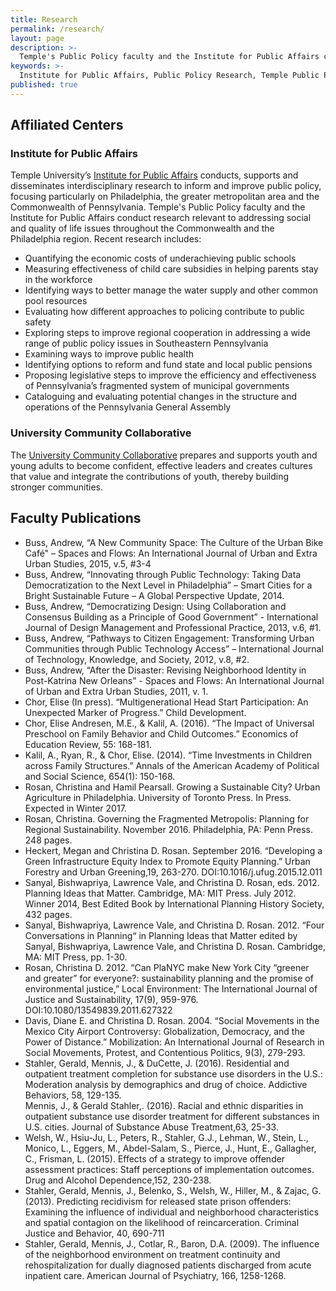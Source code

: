 ```yaml
---
title: Research
permalink: /research/
layout: page
description: >-
  Temple's Public Policy faculty and the Institute for Public Affairs conduct research relevant to addressing social and quality of life issues.
keywords: >-
  Institute for Public Affairs, Public Policy Research, Temple Public Policy, Public Policy Research 
published: true
---
```

## Affiliated Centers

### Institute for Public Affairs
Temple University’s [Institute for Public Affairs](http://www.cla.temple.edu/ipa/) conducts, supports and disseminates interdisciplinary research to inform and improve public policy, focusing particularly on Philadelphia, the greater metropolitan area and the Commonwealth of Pennsylvania. Temple's Public Policy faculty and the Institute for Public Affairs conduct research relevant to addressing social and quality of life issues throughout the Commonwealth and the Philadelphia region. Recent research includes:

- Quantifying the economic costs of underachieving public schools
- Measuring effectiveness of child care subsidies in helping parents stay in the workforce
- Identifying ways to better manage the water supply and other common pool resources
- Evaluating how different approaches to policing contribute to public safety
- Exploring steps to improve regional cooperation in addressing a wide range of public policy issues in Southeastern Pennsylvania
- Examining ways to improve public health
- Identifying options to reform and fund state and local public pensions
- Proposing legislative steps to improve the efficiency and effectiveness of Pennsylvania’s fragmented system of municipal governments
- Cataloguing and evaluating potential changes in the structure and operations of the Pennsylvania General Assembly

### University Community Collaborative
The [University Community Collaborative](http://uccollab.org/) prepares and supports youth and young adults to become confident, effective leaders and creates cultures that value and integrate the contributions of youth, thereby building stronger communities.

## Faculty Publications

- Buss, Andrew, “A New Community Space: The Culture of the Urban Bike Café" – Spaces and Flows: An International Journal of Urban and Extra Urban Studies, 2015, v.5, #3-4
- Buss, Andrew, “Innovating through Public Technology: Taking Data Democratization to the Next Level in Philadelphia” – Smart Cities for a Bright Sustainable Future – A Global Perspective Update, 2014.
- Buss, Andrew, “Democratizing Design: Using Collaboration and Consensus Building as a Principle of Good Government” - International Journal of Design Management and Professional Practice, 2013, v.6, #1.
- Buss, Andrew, “Pathways to Citizen Engagement: Transforming Urban Communities through Public Technology Access” – International Journal of Technology, Knowledge, and Society, 2012, v.8, #2.
- Buss, Andrew, “After the Disaster: Revising Neighborhood Identity in Post-Katrina New Orleans” - Spaces and Flows: An International Journal of Urban and Extra Urban Studies, 2011, v. 1.
- Chor, Elise (In press). “Multigenerational Head Start Participation: An Unexpected Marker of Progress.” Child Development.
- Chor, Elise Andresen, M.E., & Kalil, A. (2016). “The Impact of Universal Preschool on Family Behavior and Child Outcomes.” Economics of Education Review, 55: 168-181.
- Kalil, A., Ryan, R., & Chor, Elise. (2014). “Time Investments in Children across Family Structures.” Annals of the American Academy of Political and Social Science, 654(1): 150-168.
- Rosan, Christina and Hamil Pearsall. Growing a Sustainable City? Urban Agriculture in Philadelphia. University of Toronto Press. In Press. Expected in Winter 2017.  
- Rosan, Christina. Governing the Fragmented Metropolis: Planning for Regional Sustainability. November 2016. Philadelphia, PA: Penn Press. 248 pages.
- Heckert, Megan and Christina D. Rosan. September 2016. “Developing a Green Infrastructure Equity Index to Promote Equity Planning.” Urban Forestry and Urban Greening,19, 263-270. DOI:10.1016/j.ufug.2015.12.011
- Sanyal, Bishwapriya, Lawrence Vale, and Christina D. Rosan, eds. 2012. Planning Ideas that Matter. Cambridge, MA: MIT Press. July 2012. Winner 2014, Best Edited Book by International Planning History Society, 432 pages.
- Sanyal, Bishwapriya, Lawrence Vale, and Christina D. Rosan. 2012. “Four Conversations in Planning“ in Planning Ideas that Matter edited by Sanyal, Bishwapriya, Lawrence Vale, and Christina D. Rosan. Cambridge, MA: MIT Press, pp. 1-30.
- Rosan, Christina D. 2012. “Can PlaNYC make New York City “greener and greater” for everyone?: sustainability planning and the promise of environmental justice,” Local Environment: The International Journal of Justice and Sustainability, 17(9), 959-976. DOI:10.1080/13549839.2011.627322
- Davis, Diane E. and Christina D. Rosan. 2004. “Social Movements in the Mexico City Airport Controversy: Globalization, Democracy, and the Power of Distance.” Mobilization: An International Journal of Research in Social Movements, Protest, and Contentious Politics, 9(3), 279-293.
- Stahler, Gerald, Mennis, J., & DuCette, J. (2016).  Residential and outpatient treatment completion for substance use disorders in the U.S.: Moderation analysis by demographics and drug of choice. Addictive Behaviors, 58, 129-135.  
Mennis, J., & Gerald Stahler,. (2016). Racial and ethnic disparities in outpatient substance use disorder treatment for different substances in U.S. cities. Journal of Substance Abuse Treatment,63, 25-33.
 - Welsh, W., Hsiu-Ju, L., Peters, R., Stahler, G.J., Lehman, W., Stein, L., Monico, L., Eggers, M., Abdel-Salam, S., Pierce, J., Hunt, E., Gallagher, C., Frisman, L. (2015).  Effects of a strategy to improve offender assessment practices: Staff perceptions of implementation outcomes. Drug and Alcohol Dependence,152, 230-238.
 - Stahler, Gerald, Mennis, J., Belenko, S., Welsh, W., Hiller, M., & Zajac, G. (2013).  Predicting recidivism for released state prison offenders:  Examining the influence of individual and neighborhood characteristics and spatial contagion on the likelihood of reincarceration. Criminal Justice and Behavior, 40, 690-711
- Stahler, Gerald, Mennis, J., Cotlar, R., Baron, D.A. (2009).  The influence of the neighborhood environment on treatment continuity and rehospitalization for dually diagnosed patients discharged from acute inpatient care. American Journal of Psychiatry, 166, 1258-1268.
